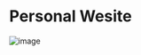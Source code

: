 # Personal Wesite
![image](https://github.com/faitinchan/Personal_Website/blob/main/personal_website.png)
